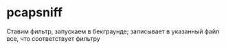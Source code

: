 # pcapsniff
Ставим фильтр, запускаем в бекграунде; записывает в указанный файл все, что соответствует фильтру
